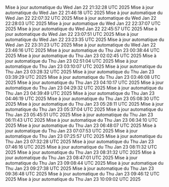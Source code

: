 Mise à jour automatique du Wed Jan 22 21:32:28 UTC 2025
Mise à jour automatique du Wed Jan 22 21:46:18 UTC 2025
Mise à jour automatique du Wed Jan 22 22:07:32 UTC 2025
Mise à jour automatique du Wed Jan 22 22:28:03 UTC 2025
Mise à jour automatique du Wed Jan 22 22:37:07 UTC 2025
Mise à jour automatique du Wed Jan 22 22:45:57 UTC 2025
Mise à jour automatique du Wed Jan 22 23:07:51 UTC 2025
Mise à jour automatique du Wed Jan 22 23:23:35 UTC 2025
Mise à jour automatique du Wed Jan 22 23:31:23 UTC 2025
Mise à jour automatique du Wed Jan 22 23:46:16 UTC 2025
Mise à jour automatique du Thu Jan 23 00:38:44 UTC 2025
Mise à jour automatique du Thu Jan 23 02:02:45 UTC 2025
Mise à jour automatique du Thu Jan 23 02:51:04 UTC 2025
Mise à jour automatique du Thu Jan 23 03:10:07 UTC 2025
Mise à jour automatique du Thu Jan 23 03:28:32 UTC 2025
Mise à jour automatique du Thu Jan 23 03:39:29 UTC 2025
Mise à jour automatique du Thu Jan 23 03:46:08 UTC 2025
Mise à jour automatique du Thu Jan 23 04:10:17 UTC 2025
Mise à jour automatique du Thu Jan 23 04:29:32 UTC 2025
Mise à jour automatique du Thu Jan 23 04:39:49 UTC 2025
Mise à jour automatique du Thu Jan 23 04:46:19 UTC 2025
Mise à jour automatique du Thu Jan 23 05:08:30 UTC 2025
Mise à jour automatique du Thu Jan 23 05:28:11 UTC 2025
Mise à jour automatique du Thu Jan 23 05:37:04 UTC 2025
Mise à jour automatique du Thu Jan 23 05:45:51 UTC 2025
Mise à jour automatique du Thu Jan 23 06:11:43 UTC 2025
Mise à jour automatique du Thu Jan 23 06:34:10 UTC 2025
Mise à jour automatique du Thu Jan 23 06:48:07 UTC 2025
Mise à jour automatique du Thu Jan 23 07:07:53 UTC 2025
Mise à jour automatique du Thu Jan 23 07:25:57 UTC 2025
Mise à jour automatique du Thu Jan 23 07:32:28 UTC 2025
Mise à jour automatique du Thu Jan 23 07:46:16 UTC 2025
Mise à jour automatique du Thu Jan 23 08:11:32 UTC 2025
Mise à jour automatique du Thu Jan 23 08:31:32 UTC 2025
Mise à jour automatique du Thu Jan 23 08:47:01 UTC 2025
Mise à jour automatique du Thu Jan 23 09:08:44 UTC 2025
Mise à jour automatique du Thu Jan 23 09:27:38 UTC 2025
Mise à jour automatique du Thu Jan 23 09:36:48 UTC 2025
Mise à jour automatique du Thu Jan 23 09:46:12 UTC 2025
Mise à jour automatique du Thu Jan 23 10:09:02 UTC 2025
